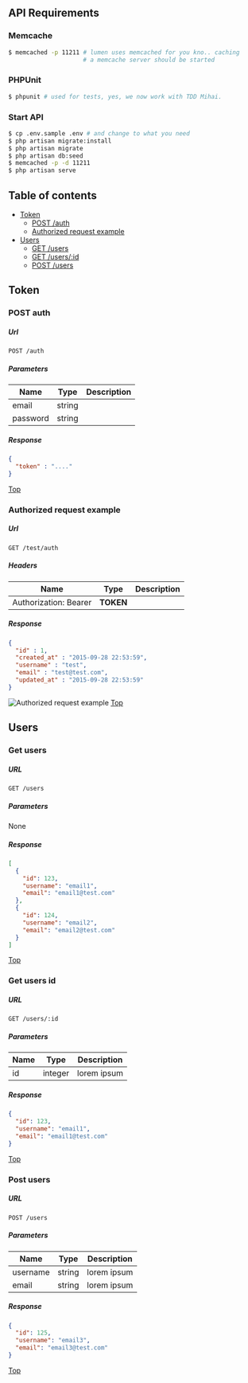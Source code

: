 ## API Requirements
### Memcache
```bash
$ memcached -p 11211 # lumen uses memcached for you kno.. caching
                     # a memcache server should be started
```

### PHPUnit
```bash
$ phpunit # used for tests, yes, we now work with TDD Mihai.
```

### Start API
```bash
$ cp .env.sample .env # and change to what you need
$ php artisan migrate:install
$ php artisan migrate
$ php artisan db:seed
$ memcached -p -d 11211
$ php artisan serve
```

## Table of contents
* [Token](#token)
  * [POST /auth](#post-auth)
  * [Authorized request example](#authorized-request-example)
* [Users](#users)
  * [GET /users](#get-users)
  * [GET /users/:id](#get-users-id)
  * [POST /users](#post-users)

## Token
### POST auth
##### Url
```
POST /auth
```
##### Parameters
| Name     | Type   | Description |
| ----     | ----   | ----------- |
| email    | string |  |
| password | string |  |
##### Response 
```json
{
  "token" : "...."
}
```
[Top](#table-of-contents)
### Authorized request example
##### Url
```
GET /test/auth
```
##### Headers
| Name                     | Type      | Description |
| ----                     | ----      | ----------- |
| Authorization: Bearer    | __TOKEN__ |             |
##### Response 
```json
{
  "id" : 1,
  "created_at" : "2015-09-28 22:53:59",
  "username" : "test",
  "email" : "test@test.com",
  "updated_at" : "2015-09-28 22:53:59"
}
```
![Authorized request example](https://raw.githubusercontent.com/sarbull/entourage/master/documents/auth.png?token=ABxxsLmu_stwBwdtDF8YrjhzNBZx7zIgks5WEw9mwA%3D%3D "Authorized request example")
[Top](#table-of-contents)
## Users
### Get users
##### URL
```
GET /users
```
##### Parameters
None
##### Response 
```json
[
  {
    "id": 123,
    "username": "email1",
    "email": "email1@test.com"
  },
  {
    "id": 124,
    "username": "email2",
    "email": "email2@test.com"
  }
]
```
[Top](#table-of-contents)
### Get users id
##### URL
```
GET /users/:id
```
##### Parameters
| Name | Type    | Description |
| ---- | ----    | ----------- |
| id   | integer | lorem ipsum |
##### Response 
```json
{
  "id": 123,
  "username": "email1",
  "email": "email1@test.com"
}
```
[Top](#table-of-contents)
### Post users
##### URL
```
POST /users
```
##### Parameters
| Name     | Type    | Description |
| ----     | ----    | ----------- |
| username | string  | lorem ipsum |
| email    | string  | lorem ipsum |
##### Response 
```json
{
  "id": 125,
  "username": "email3",
  "email": "email3@test.com"
}
```
[Top](#table-of-contents)
